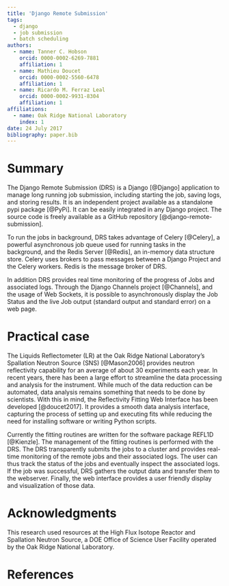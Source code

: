 ```yaml
---
title: 'Django Remote Submission'
tags:
  - django
  - job submission
  - batch scheduling
authors:
  - name: Tanner C. Hobson
    orcid: 0000-0002-6269-7881
    affiliation: 1
  - name: Mathieu Doucet
    orcid: 0000-0002-5560-6478
    affiliation: 1
  - name: Ricardo M. Ferraz Leal
    orcid: 0000-0002-9931-8304
    affiliation: 1
affiliations:
  - name: Oak Ridge National Laboratory
    index: 1
date: 24 July 2017
bibliography: paper.bib
---
```


# Summary

The Django Remote Submission (DRS) is a Django [@Django] application to manage long running job submission, including starting the job, saving logs, and storing results. It is an independent project available as a standalone pypi package [@PyPi]. It can be easily integrated in any Django project. The source code is freely available as a GitHub repository [@django-remote-submission].

To run the jobs in background, DRS takes advantage of Celery [@Celery], a powerful asynchronous job queue used for running tasks in the background, and the Redis Server [@Redis], an in-memory data structure store. Celery uses brokers to pass messages between a Django Project and the Celery workers. Redis is the message broker of DRS.

In addition DRS provides real time monitoring of the progress of Jobs and associated logs. Through the Django Channels project [@Channels], and the usage of Web Sockets, it is possible to asynchronously display the Job Status and the live Job output (standard output and standard error) on a web page.

# Practical case

The Liquids Reflectometer (LR) at the Oak Ridge National Laboratory’s Spallation Neutron Source (SNS) [@Mason2006] provides neutron reflectivity capability for an average of about 30 experiments each year. In recent years, there has been a large effort to streamline the data processing and analysis for the instrument. While much of the data reduction can be automated, data analysis remains something that needs to be done by scientists.
With this in mind, the Reflectivity Fitting Web Interface has been developed [@doucet2017]. It provides a smooth data analysis interface, capturing the process of setting up and executing fits while reducing the need for installing software or writing Python scripts.

Currently the fitting routines are written for the software package REFL1D [@Kienzle]. The management of the fitting routines is performed with the DRS. The DRS transparently submits the jobs to a cluster and provides real-time monitoring of the remote jobs and their associated logs. The user can thus track the status of the jobs and eventually inspect the associated logs. If the job was successful, DRS gathers the output data and transfer them to the webserver. Finally, the web interface provides a user friendly display and visualization of those data.

# Acknowledgments

This research used resources at the High Flux Isotope Reactor and Spallation Neutron Source, a DOE Office of Science User Facility operated by the Oak Ridge National Laboratory.

# References
